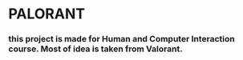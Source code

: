 # PALORANT

### this project is made for Human and Computer Interaction course. Most of idea is taken from Valorant.
